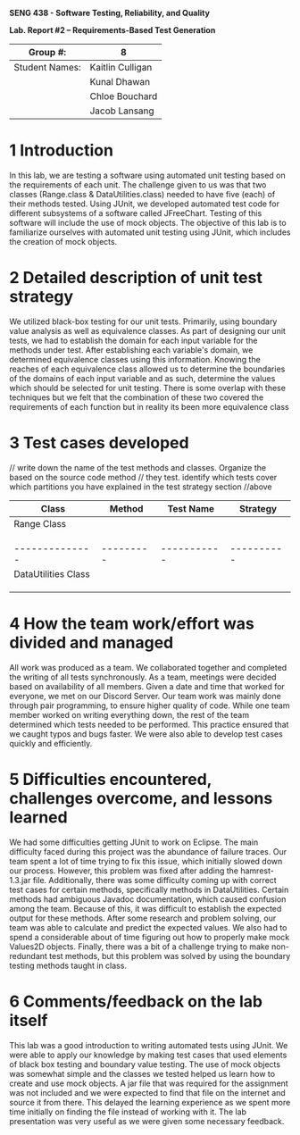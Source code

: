 **SENG 438 - Software Testing, Reliability, and Quality**

**Lab. Report \#2 – Requirements-Based Test Generation**

| Group \#:      |  8   |
| -------------- | --- |
| Student Names: |  Kaitlin Culligan   |
|                |  Kunal Dhawan   |
|                |  Chloe Bouchard   |
|                |  Jacob Lansang   |

# 1 Introduction

In this lab, we are testing a software using automated unit testing based on the requirements of each unit. The challenge given to us was that two classes (Range.class &
DataUtilities.class) needed to have five (each) of their methods tested. Using JUnit, we developed automated test code for different subsystems of a software called JFreeChart. 
Testing of this software will include the use of mock objects. The objective of this lab is to familiarize ourselves with automated unit testing using JUnit, which includes the creation of mock objects.

# 2 Detailed description of unit test strategy

We utilized black-box testing for our unit tests. Primarily, using boundary value analysis as well as equivalence classes. As part of designing our unit tests, we had to establish the domain for each input variable for the methods under test. After establishing each variable's domain, we determined equivalence classes using this information. Knowing the reaches of each equivalence class allowed us to determine the boundaries of the domains of each input variable and as such, determine the values which should be selected for unit testing. There is some overlap with these techniques but we felt that the combination of these two covered the requirements of each function but in reality its been more equivalence class

# 3 Test cases developed

// write down the name of the test methods and classes. Organize the based on
the source code method // they test. identify which tests cover which partitions
you have explained in the test strategy section //above


| Class          | Method   | Test Name | Strategy |
| -------------- | --------- | ----------- | ----------|
| Range Class    |    |     |     | 
|                |   |     |     | 
|                |   |    |     | 
|                |     |     |     | 
| -------------- | --------- | ----------- | ----------|
| DataUtilities Class |    |     |     | 
|                |   |     |     | 
|                |   |    |     | 
|                |     |     |     |

# 4 How the team work/effort was divided and managed

All work was produced as a team. We collaborated together and completed the writing of all tests synchronously. As a team, meetings were decided based on availability of all members. Given a date and time that worked for everyone, we met on our Discord Server. Our team work was mainly done through pair programming, to ensure higher quality of code. While one team member worked on writing everything down, the rest of the team determined which tests needed to be performed. This practice ensured that we caught typos and bugs faster. We were also able to develop test cases quickly and efficiently. 

# 5 Difficulties encountered, challenges overcome, and lessons learned

We had some difficulties getting JUnit to work on Eclipse. The main difficulty faced during this project was the abundance of failure traces. Our team spent a lot of time trying to fix this issue, which initially slowed down our process. However, this problem was fixed after adding the hamrest-1.3.jar file. Additionally, there was some difficulty coming up with correct test cases for certain methods, specifically methods in DataUtilities. Certain methods had ambiguous Javadoc documentation, which caused confusion among the team. Because of this, it was difficult to establish the expected output for these methods. After some research and problem solving, our team was able to calculate and predict the expected values. We also had to spend a considerable about of time figuring out how to properly make mock Values2D objects. Finally, there was a bit of a challenge trying to make non-redundant test methods, but this problem was solved by using the boundary testing methods taught in class.   

# 6 Comments/feedback on the lab itself

This lab was a good introduction to writing automated tests using JUnit. We were able to apply our knowledge by making test cases that used elements of black box testing and boundary value testing. The use of mock objects was somewhat simple and the classes we tested helped us learn how to create and use mock objects. A jar file that was required for the assignment was not included and we were expected to find that file on the internet and source it from there. This delayed the learning experience as we spent more time initially on finding the file instead of working with it. The lab presentation was very useful as we were given some necessary feedback.
